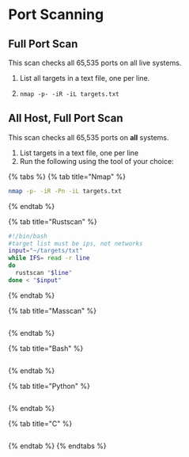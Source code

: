 # Port Scanning

## Full Port Scan

 This scan checks all 65,535 ports on all live systems.

1. List all targets in a text file, one per line.
2. ```
   nmap -p- -iR -iL targets.txt
   ```

## All Host, Full Port Scan

This scan checks all 65,535 ports on **all** systems.

1. List targets in a text file, one per line
2. Run the following using the tool of your choice:

{% tabs %}
{% tab title="Nmap" %}
```bash
nmap -p- -iR -Pn -iL targets.txt
```
{% endtab %}

{% tab title="Rustscan" %}
```bash
#!/bin/bash
#target list must be ips, not networks
input="~/targets/txt"
while IFS= read -r line
do
  rustscan "$line"
done < "$input"
```
{% endtab %}

{% tab title="Masscan" %}
```text

```
{% endtab %}

{% tab title="Bash" %}
```text

```
{% endtab %}

{% tab title="Python" %}
```text

```
{% endtab %}

{% tab title="C" %}
```text

```
{% endtab %}
{% endtabs %}

